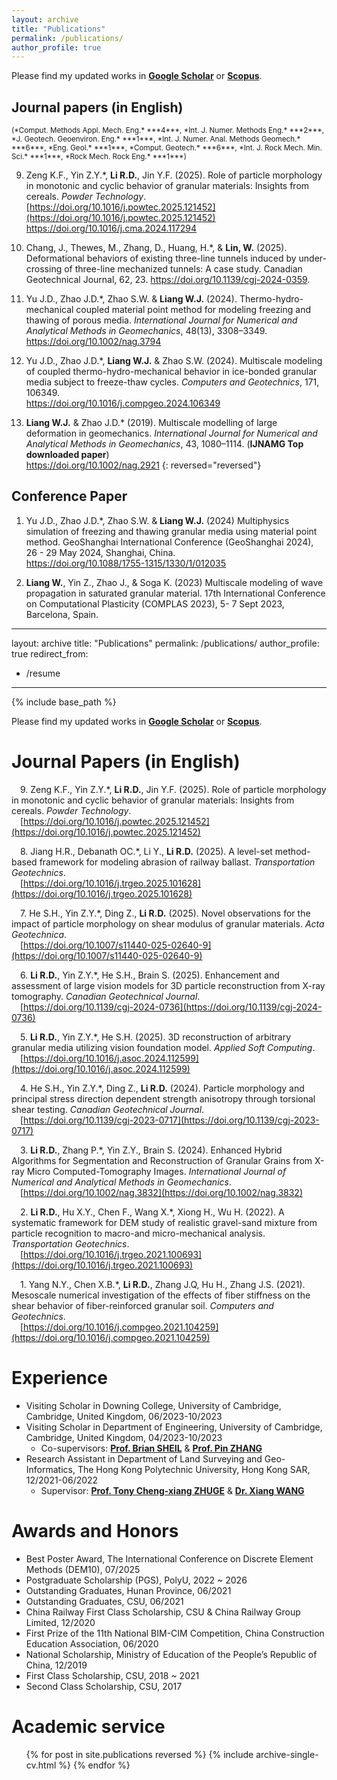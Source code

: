 ```yaml
---
layout: archive
title: "Publications"
permalink: /publications/
author_profile: true
---
```


Please find my updated works in **[Google Scholar](https://scholar.google.com/citations?user=F7lRN-0AAAAJ&hl=zh-CN)** or **[Scopus](https://www.scopus.com/authid/detail.uri?origin=resultslist&authorId=57223237262&zone=)**.


## Journal papers (in English)

<p><small>(*Comput. Methods Appl. Mech. Eng.* ***4***,
 *Int. J. Numer. Methods Eng.* ***2***,
 *J. Geotech. Geoenviron. Eng.* ***1***,
 *Int. J. Numer. Anal. Methods Geomech.* ***6***,
 *Eng. Geol.* ***1***,
 *Comput. Geotech.* ***6***, 
 *Int. J. Rock Mech. Min. Sci.* ***1***,
 *Rock Mech. Rock Eng.* ***1***)</small><p>

9. Zeng K.F., Yin Z.Y.\*, **Li R.D.**, Jin Y.F. (2025). Role of particle morphology in monotonic and cyclic behavior of granular materials: Insights from cereals.
*Powder Technology*.
&emsp;[https://doi.org/10.1016/j.powtec.2025.121452](https://doi.org/10.1016/j.powtec.2025.121452)
<br /><https://doi.org/10.1016/j.cma.2024.117294>
<span class="__dimensions_badge_embed__" data-doi="10.1016/j.tust.2025.106859" data-style="small_rectangle"></span><script async src="https://badge.dimensions.ai/badge.js" charset="utf-8"></script>

9.	Chang, J., Thewes, M., Zhang, D., Huang, H.\*, & __Lin, W.__ (2025). Deformational behaviors of existing three-line tunnels induced by under-crossing of three-line mechanized tunnels: A case study. Canadian Geotechnical Journal, 62, 23. https://doi.org/10.1139/cgj-2024-0359. <span class="__dimensions_badge_embed__" data-doi="10.1139/cgj-2024-0359" data-style="small_rectangle"></span><script async src="https://badge.dimensions.ai/badge.js" charset="utf-8"></script>

3.  Yu J.D., Zhao J.D.\*,  Zhao S.W. & **Liang W.J.** (2024). Thermo-hydro-mechanical coupled material point method for modeling freezing and thawing of porous media.
*International Journal for Numerical and Analytical Methods in Geomechanics*,
48(13), 3308–3349.
<br /><https://doi.org/10.1002/nag.3794>
   
4.  Yu J.D., Zhao J.D.\*, **Liang W.J.** & Zhao S.W. (2024). Multiscale modeling of coupled thermo-hydro-mechanical behavior in ice-bonded granular media subject to freeze-thaw cycles. 
*Computers and Geotechnics*,
171, 106349.
<br /><https://doi.org/10.1016/j.compgeo.2024.106349>
 

17. **Liang W.J.** & Zhao J.D.\* (2019). Multiscale modelling of large deformation in geomechanics. 
*International Journal for Numerical and Analytical Methods in Geomechanics*,
43, 1080–1114. (**IJNAMG Top downloaded paper**)
<br /><https://doi.org/10.1002/nag.2921>
{: reversed="reversed"}

## Conference Paper
1. Yu J.D., Zhao J.D.*,  Zhao S.W. & **Liang W.J.** (2024) Multiphysics simulation of freezing and thawing granular media using material point method. GeoShanghai International Conference (GeoShanghai 2024), 26 - 29 May 2024, Shanghai, China. <br /><https://doi.org/10.1088/1755-1315/1330/1/012035>
   
2. **Liang W.**, Yin Z., Zhao J., & Soga K. (2023) Multiscale modeling of wave propagation in saturated granular material. 17th International Conference on Computational Plasticity (COMPLAS 2023), 5-  7 Sept 2023, Barcelona, Spain.






---
layout: archive
title: "Publications"
permalink: /publications/
author_profile: true
redirect_from:
  - /resume
---

{% include base_path %}

Please find my updated works in **[Google Scholar](https://scholar.google.com/citations?user=F7lRN-0AAAAJ&hl=zh-CN)** or **[Scopus](https://www.scopus.com/authid/detail.uri?origin=resultslist&authorId=57223237262&zone=)**.

Journal Papers (in English)
======

&emsp;9\. Zeng K.F., Yin Z.Y.\*, **Li R.D.**, Jin Y.F. (2025). Role of particle morphology in monotonic and cyclic behavior of granular materials: Insights from cereals. *Powder Technology*.<br>
&emsp;[https://doi.org/10.1016/j.powtec.2025.121452](https://doi.org/10.1016/j.powtec.2025.121452)
&emsp;<span class="__dimensions_badge_embed__" data-doi="10.1016/j.powtec.2025.121452"></span><script async src="https://badge.dimensions.ai/badge.js" charset="utf-8"></script>

&emsp;8\. Jiang H.R., Debanath OC.\*, Li Y., **Li R.D.** (2025). A level-set method-based framework for modeling abrasion of railway ballast. *Transportation Geotechnics*.<br>
&emsp;[https://doi.org/10.1016/j.trgeo.2025.101628](https://doi.org/10.1016/j.trgeo.2025.101628)

&emsp;7\. He S.H., Yin Z.Y.\*, Ding Z., **Li R.D.** (2025). Novel observations for the impact of particle morphology on shear modulus of granular materials. *Acta Geotechnica*. <br>
&emsp;[https://doi.org/10.1007/s11440-025-02640-9](https://doi.org/10.1007/s11440-025-02640-9)

&emsp;6\. **Li R.D.**, Yin Z.Y.\*, He S.H., Brain S. (2025). Enhancement and assessment of large vision models for 3D particle reconstruction from X-ray tomography. *Canadian Geotechnical Journal*.<br>
&emsp;[https://doi.org/10.1139/cgj-2024-0736](https://doi.org/10.1139/cgj-2024-0736)

&emsp;5\. **Li R.D.**, Yin Z.Y.\*, He S.H. (2025). 3D reconstruction of arbitrary granular media utilizing vision foundation model. *Applied Soft Computing*.<br>
&emsp;[https://doi.org/10.1016/j.asoc.2024.112599](https://doi.org/10.1016/j.asoc.2024.112599)

&emsp;4\. He S.H., Yin Z.Y.\*, Ding Z., **Li R.D.** (2024). Particle morphology and principal stress direction dependent strength anisotropy through torsional shear testing. *Canadian Geotechnical Journal*.<br>
&emsp;[https://doi.org/10.1139/cgj-2023-0717](https://doi.org/10.1139/cgj-2023-0717)

&emsp;3\. **Li R.D.**, Zhang P.\*, Yin Z.Y., Brain S. (2024). Enhanced Hybrid Algorithms for Segmentation and Reconstruction of Granular Grains from X-ray Micro Computed-Tomography Images. *International Journal of Numerical and Analytical Methods in Geomechanics*.<br>
&emsp;[https://doi.org/10.1002/nag.3832](https://doi.org/10.1002/nag.3832)

&emsp;2\. **Li R.D.**, Hu X.Y., Chen F., Wang X.\*, Xiong H., Wu H. (2022). A systematic framework for DEM study of realistic gravel-sand mixture from particle recognition to macro-and micro-mechanical analysis. *Transportation Geotechnics*.<br>
&emsp;[https://doi.org/10.1016/j.trgeo.2021.100693](https://doi.org/10.1016/j.trgeo.2021.100693)

&emsp;1\. Yang N.Y., Chen X.B.\*, **Li R.D.**, Zhang J.Q, Hu H., Zhang J.S. (2021). Mesoscale numerical investigation of the effects of fiber stiffness on the shear behavior of fiber-reinforced granular soil. *Computers and Geotechnics*.<br>
&emsp;[https://doi.org/10.1016/j.compgeo.2021.104259](https://doi.org/10.1016/j.compgeo.2021.104259)

Experience
======
* Visiting Scholar in  Downing College, University of Cambridge, Cambridge, United Kingdom, 06/2023-10/2023
* Visiting Scholar in Department of Engineering, University of Cambridge, Cambridge, United Kingdom, 04/2023-10/2023
  * Co-supervisors: **[Prof. Brian SHEIL](https://dcu-group.co.uk/team/brian/)** & **[Prof. Pin ZHANG](https://pinzhang3.github.io/people/)**
* Research Assistant in Department of Land Surveying and Geo-Informatics, The Hong Kong Polytechnic University, Hong Kong SAR, 12/2021-06/2022
  * Supervisor: **[Prof. Tony Cheng-xiang ZHUGE](https://thetipteam.wixstudio.com/website)** & **[Dr. Xiang WANG](https://www.researchgate.net/profile/Xiang-Wang-74)**
  
Awards and Honors
======
* Best Poster Award, The International Conference on Discrete Element Methods (DEM10), 07/2025
* Postgraduate Scholarship (PGS), PolyU, 2022 ~ 2026
* Outstanding Graduates, Hunan Province, 06/2021
* Outstanding Graduates, CSU, 06/2021
* China Railway First Class Scholarship, CSU & China Railway Group Limited, 12/2020
* First Prize of the 11th National BIM-CIM Competition, China Construction Education Association, 06/2020
* National Scholarship, Ministry of Education of the People’s Republic of China, 12/2019
* First Class Scholarship, CSU, 2018 ~ 2021
* Second Class Scholarship, CSU, 2017

Academic service
======
  <ul>{% for post in site.publications reversed %}
    {% include archive-single-cv.html %}
  {% endfor %}</ul>

